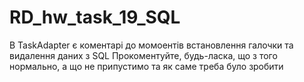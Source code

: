 # RD_hw_task_19_SQL
В TaskAdapter є коментарі до момоентів встановлення галочки та видалення даних з SQL
Прокоментуйте, будь-ласка, що з того нормально, а що не припустимо та як саме треба було зробити
